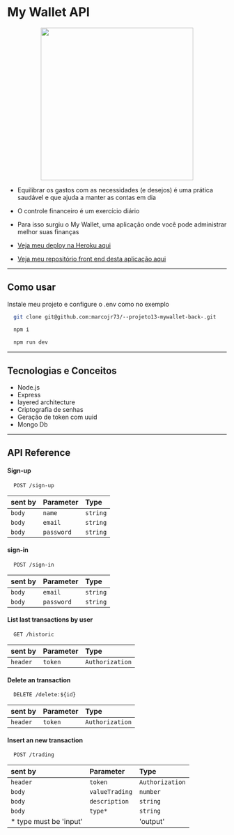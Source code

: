 
# My Wallet API

<p align="center">
   <img width=350 src="https://notion-emojis.s3-us-west-2.amazonaws.com/prod/svg-twitter/1f4b0.svg"/>
</p>


- Equilibrar os gastos com as necessidades (e desejos) é uma prática saudável e que ajuda a manter as contas em dia
- O controle financeiro é um exercício diário
- Para isso surgiu o My Wallet, uma aplicação onde você pode administrar melhor suas finanças

- [Veja meu deploy na Heroku aqui](https://my-wallet-api-mj.herokuapp.com/)
- [Veja meu repositório front end desta aplicação aqui](https://github.com/marcojr73/projeto13-mywallet-front)

***

## Como usar

Instale meu projeto e configure o .env como no exemplo

```bash
  git clone git@github.com:marcojr73/--projeto13-mywallet-back-.git
```

```bash
  npm i
  
  npm run dev
```

***

##	 Tecnologias e Conceitos

- Node.js
- Express
- layered architecture
- Criptografia de senhas
- Geração de token com uuid
- Mongo Db

***
    
## API Reference

#### Sign-up

```
  POST /sign-up
```

| sent by |Parameter | Type     |             
| :-------- |:-------- | :------- | 
| `body` |`name` | `string` |
| `body` |`email` | `string` |
| `body` |`password` | `string` |

#### sign-in

```
  POST /sign-in
```
| sent by |Parameter | Type     |             
| :-------- |:-------- | :------- | 
| `body` |`email` | `string` |
| `body` |`password` | `string` |

#### List last transactions by user

```
  GET /historic
```

| sent by |Parameter | Type     |             
| :-------- |:-------- | :------- | 
| `header` |`token` | `Authorization` |

#### Delete an transaction

```
  DELETE /delete:${id}
```

| sent by |Parameter | Type     |             
| :-------- |:-------- | :------- | 
| `header` |`token` | `Authorization` |

#### Insert an new transaction

```
  POST /trading
```

| sent by |Parameter | Type     |             
| :-------- |:-------- | :------- | 
| `header` |`token` | `Authorization` |
| `body` |`valueTrading` | `number` |
| `body` |`description` | `string` |
| `body` |`type*` | `string` |
* type must be 'input' || 'output'



